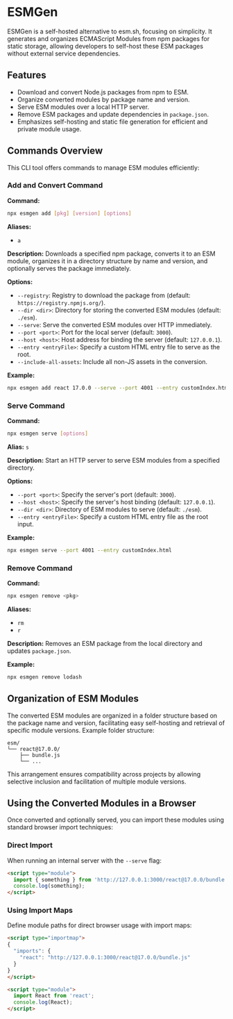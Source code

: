 # ESMGen

ESMGen is a self-hosted alternative to esm.sh, focusing on simplicity. It generates and organizes ECMAScript Modules from npm packages for static storage, allowing developers to self-host these ESM packages without external service dependencies.

## Features

- Download and convert Node.js packages from npm to ESM.
- Organize converted modules by package name and version.
- Serve ESM modules over a local HTTP server.
- Remove ESM packages and update dependencies in `package.json`.
- Emphasizes self-hosting and static file generation for efficient and private module usage.

## Commands Overview

This CLI tool offers commands to manage ESM modules efficiently:

### Add and Convert Command

**Command:**

```bash
npx esmgen add [pkg] [version] [options]
```

**Aliases:**

- `a`

**Description:** Downloads a specified npm package, converts it to an ESM module, organizes it in a directory structure by name and version, and optionally serves the package immediately.

**Options:**

- `--registry`: Registry to download the package from (default: `https://registry.npmjs.org/`).
- `--dir <dir>`: Directory for storing the converted ESM modules (default: `./esm`).
- `--serve`: Serve the converted ESM modules over HTTP immediately.
- `--port <port>`: Port for the local server (default: `3000`).
- `--host <host>`: Host address for binding the server (default: `127.0.0.1`).
- `--entry <entryFile>`: Specify a custom HTML entry file to serve as the root.
- `--include-all-assets`: Include all non-JS assets in the conversion.

**Example:**

```bash
npx esmgen add react 17.0.0 --serve --port 4001 --entry customIndex.html
```

### Serve Command

**Command:**

```bash
npx esmgen serve [options]
```

**Alias:** `s`

**Description:** Start an HTTP server to serve ESM modules from a specified directory.

**Options:**

- `--port <port>`: Specify the server's port (default: `3000`).
- `--host <host>`: Specify the server's host binding (default: `127.0.0.1`).
- `--dir <dir>`: Directory of ESM modules to serve (default: `./esm`).
- `--entry <entryFile>`: Specify a custom HTML entry file as the root input.

**Example:**

```bash
npx esmgen serve --port 4001 --entry customIndex.html
```

### Remove Command

**Command:**

```bash
npx esmgen remove <pkg>
```

**Aliases:**

- `rm`
- `r`

**Description:** Removes an ESM package from the local directory and updates `package.json`.

**Example:**

```bash
npx esmgen remove lodash
```

## Organization of ESM Modules

The converted ESM modules are organized in a folder structure based on the package name and version, facilitating easy self-hosting and retrieval of specific module versions. Example folder structure:

```plaintext
esm/
└── react@17.0.0/
    ├── bundle.js
    └── ...
```

This arrangement ensures compatibility across projects by allowing selective inclusion and facilitation of multiple module versions.

## Using the Converted Modules in a Browser

Once converted and optionally served, you can import these modules using standard browser import techniques:

### Direct Import

When running an internal server with the `--serve` flag:

```html
<script type="module">
  import { something } from 'http://127.0.0.1:3000/react@17.0.0/bundle.js';
  console.log(something);
</script>
```

### Using Import Maps

Define module paths for direct browser usage with import maps:

```html
<script type="importmap">
{
  "imports": {
    "react": "http://127.0.0.1:3000/react@17.0.0/bundle.js"
  }
}
</script>

<script type="module">
  import React from 'react';
  console.log(React);
</script>
```
